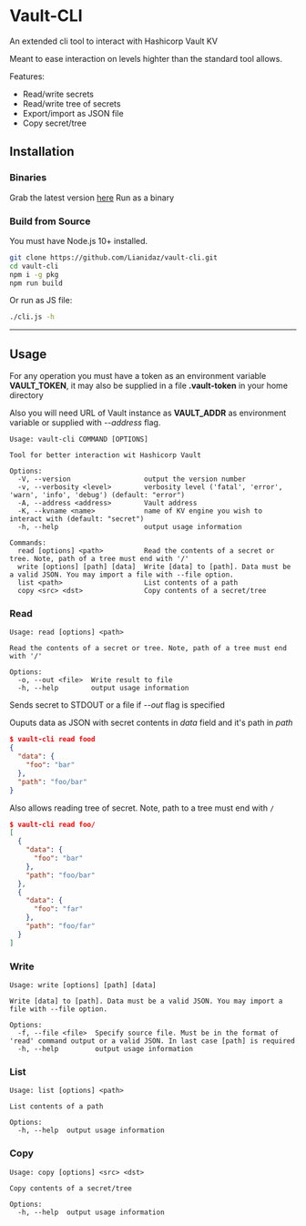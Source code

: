 # Vault-CLI

An extended cli tool to interact with Hashicorp Vault KV

Meant to ease interaction on levels highter than the standard tool allows.

Features:

- Read/write secrets
- Read/write tree of secrets
- Export/import as JSON file
- Copy secret/tree

## Installation

### Binaries

Grab the latest version [here](https://github.com/Lianidaz/vault-cli/releases)
Run as a binary

### Build from Source

You must have Node.js 10+ installed.

```bash
git clone https://github.com/Lianidaz/vault-cli.git
cd vault-cli
npm i -g pkg
npm run build
```

Or run as JS file:

```bash
./cli.js -h
```

---

## Usage

For any operation you must have a token as an environment variable **VAULT_TOKEN**, it may also be supplied in a file **.vault-token** in your home directory

Also you will need URL of Vault instance as **VAULT_ADDR** as environment variable or supplied with _--address_ flag.

```
Usage: vault-cli COMMAND [OPTIONS]

Tool for better interaction wit Hashicorp Vault

Options:
  -V, --version                  output the version number
  -v, --verbosity <level>        verbosity level ('fatal', 'error', 'warn', 'info', 'debug') (default: "error")
  -A, --address <address>        Vault address
  -K, --kvname <name>            name of KV engine you wish to interact with (default: "secret")
  -h, --help                     output usage information

Commands:
  read [options] <path>          Read the contents of a secret or tree. Note, path of a tree must end with '/'
  write [options] [path] [data]  Write [data] to [path]. Data must be a valid JSON. You may import a file with --file option.
  list <path>                    List contents of a path
  copy <src> <dst>               Copy contents of a secret/tree
```

### Read

```
Usage: read [options] <path>

Read the contents of a secret or tree. Note, path of a tree must end with '/'

Options:
  -o, --out <file>  Write result to file
  -h, --help        output usage information
```

Sends secret to STDOUT or a file if _--out_ flag is specified

Ouputs data as JSON with secret contents in _data_ field and it's path in _path_

```json
$ vault-cli read food
{
  "data": {
    "foo": "bar"
  },
  "path": "foo/bar"
}
```

Also allows reading tree of secret. Note, path to a tree must end with `/`

```json
$ vault-cli read foo/
[
  {
    "data": {
      "foo": "bar"
    },
    "path": "foo/bar"
  },
  {
    "data": {
      "foo": "far"
    },
    "path": "foo/far"
  }
]
```

### Write

```
Usage: write [options] [path] [data]

Write [data] to [path]. Data must be a valid JSON. You may import a file with --file option.

Options:
  -f, --file <file>  Specify source file. Must be in the format of 'read' command output or a valid JSON. In last case [path] is required
  -h, --help         output usage information
```

### List

```
Usage: list [options] <path>

List contents of a path

Options:
  -h, --help  output usage information
```

### Copy

```
Usage: copy [options] <src> <dst>

Copy contents of a secret/tree

Options:
  -h, --help  output usage information
```
